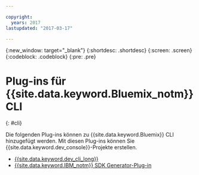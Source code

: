 ```yaml
---

copyright:
  years: 2017
lastupdated: "2017-03-17"

---
```

{:new_window: target="_blank"}
{:shortdesc: .shortdesc}
{:screen: .screen}
{:codeblock: .codeblock}
{:pre: .pre}

# Plug-ins für {{site.data.keyword.Bluemix_notm}} CLI
{: #cli}

Die folgenden Plug-ins können zu {{site.data.keyword.Bluemix}} CLI hinzugefügt werden. Mit diesen Plug-ins können Sie {{site.data.keyword.dev_console}}-Projekte erstellen.  

* [{{site.data.keyword.dev_cli_long}}](dev_cli.html)
* [{{site.data.keyword.IBM_notm}} SDK Generator-Plug-in](sdk_cli.html)
